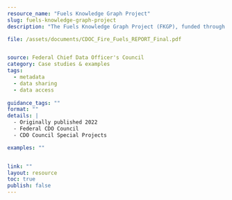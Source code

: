 ```yaml
---
resource_name: "Fuels Knowledge Graph Project"
slug: fuels-knowledge-graph-project
description: "The Fuels Knowledge Graph Project (FKGP), funded through the Federal Chief Data Officers (CDO) Council, explored the use of knowledge graphs to achieve more consistent and reliable fuel management performance measures. The team hypothesized that better performance measures and an interoperable semantic framework could enhance the ability to understand wildfires and, ultimately, improve outcomes. To develop a more systematic and robust characterization of program outcomes, the FKGP team compiled, reviewed, and analyzed multiple agency glossaries and data sources. The team examined the relationships between them, while documenting the data management necessary for a successful fuels management program."

file: /assets/documents/CDOC_Fire_Fuels_REPORT_Final.pdf


source: Federal Chief Data Officer's Council
category: Case studies & examples
tags:
  - metadata
  - data sharing
  - data access
 
guidance_tags: ""
format: ""
details: |
  - Originally published 2022
  - Federal CDO Council
  - CDO Council Special Projects

examples: ""


link: ""
layout: resource
toc: true
publish: false
---
```

